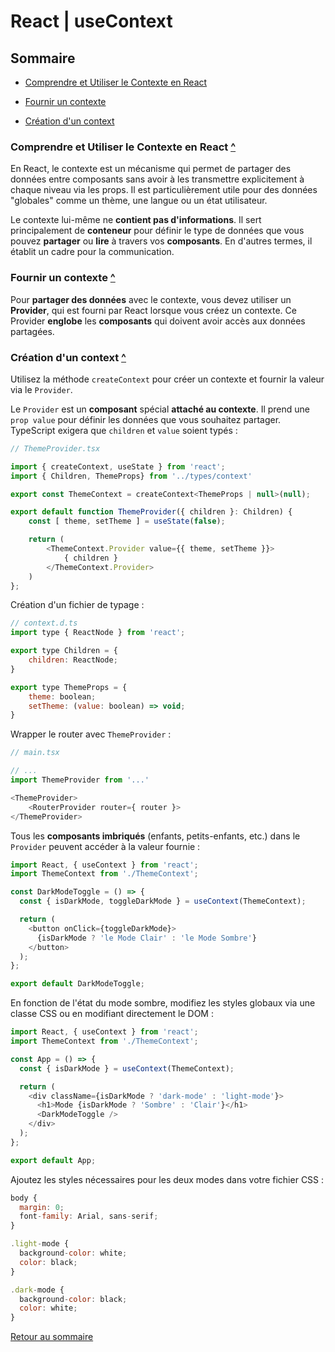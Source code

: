 # React | useContext

## Sommaire

- [Comprendre et Utiliser le Contexte en React](#comprendre-et-utiliser-le-contexte-en-react)

- [Fournir un contexte](#fournir-un-contexte)

- [Création d'un context](#création-dun-context)

### Comprendre et Utiliser le Contexte en React [^](#sommaire)

En React, le contexte est un mécanisme qui permet de partager des données entre composants sans avoir à les transmettre explicitement à chaque niveau via les props. Il est particulièrement utile pour des données "globales" comme un thème, une langue ou un état utilisateur.

Le contexte lui-même ne **contient pas d'informations**. Il sert principalement de **conteneur** pour définir le type de données que vous pouvez **partager** ou **lire** à travers vos **composants**. En d'autres termes, il établit un cadre pour la communication.

### Fournir un contexte [^](#sommaire)

Pour **partager des données** avec le contexte, vous devez utiliser un **Provider**, qui est fourni par React lorsque vous créez un contexte. Ce Provider **englobe** les **composants** qui doivent avoir accès aux données partagées.

### Création d'un context [^](#sommaire)

Utilisez la méthode `createContext` pour créer un contexte et fournir la valeur via le `Provider`.

Le `Provider` est un **composant** spécial **attaché au contexte**. Il prend une `prop value` pour définir les données que vous souhaitez partager. TypeScript exigera que `children` et `value` soient typés :

```javascript
// ThemeProvider.tsx

import { createContext, useState } from 'react';
import { Children, ThemeProps} from '../types/context'

export const ThemeContext = createContext<ThemeProps | null>(null);

export default function ThemeProvider({ children }: Children) {
	const [ theme, setTheme ] = useState(false);

	return (
		<ThemeContext.Provider value={{ theme, setTheme }}>
			{ children }
		</ThemeContext.Provider>
	)
};
```

Création d'un fichier de typage :

```javascript
// context.d.ts
import type { ReactNode } from 'react';

export type Children = {
	children: ReactNode;
}

export type ThemeProps = {
	theme: boolean;
	setTheme: (value: boolean) => void;
}
```


Wrapper le router avec `ThemeProvider` :

```javascript
// main.tsx

// ...
import ThemeProvider from '...'

<ThemeProvider>
	<RouterProvider router={ router }>
</ThemeProvider>
```

Tous les **composants imbriqués** (enfants, petits-enfants, etc.) dans le `Provider` peuvent accéder à la valeur fournie :

```javascript
import React, { useContext } from 'react';
import ThemeContext from './ThemeContext';

const DarkModeToggle = () => {
  const { isDarkMode, toggleDarkMode } = useContext(ThemeContext);

  return (
    <button onClick={toggleDarkMode}>
      {isDarkMode ? 'le Mode Clair' : 'le Mode Sombre'}
    </button>
  );
};

export default DarkModeToggle;
```

En fonction de l'état du mode sombre, modifiez les styles globaux via une classe CSS ou en modifiant directement le DOM :

```javascript
import React, { useContext } from 'react';
import ThemeContext from './ThemeContext';

const App = () => {
  const { isDarkMode } = useContext(ThemeContext);

  return (
    <div className={isDarkMode ? 'dark-mode' : 'light-mode'}>
      <h1>Mode {isDarkMode ? 'Sombre' : 'Clair'}</h1>
      <DarkModeToggle />
    </div>
  );
};

export default App;
```

Ajoutez les styles nécessaires pour les deux modes dans votre fichier CSS :

```javascript
body {
  margin: 0;
  font-family: Arial, sans-serif;
}

.light-mode {
  background-color: white;
  color: black;
}

.dark-mode {
  background-color: black;
  color: white;
}
```

[Retour au sommaire](#sommaire)